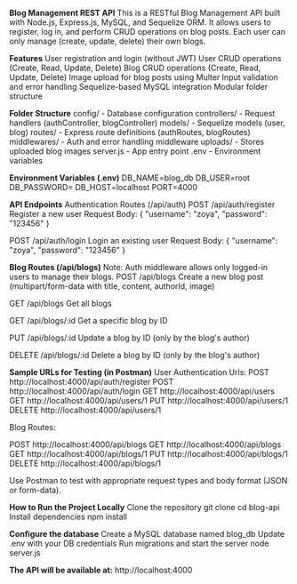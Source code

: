 **Blog Management REST API**
This is a RESTful Blog Management API built with Node.js, Express.js, MySQL, and Sequelize ORM. It allows users to register, log in, and perform CRUD operations on blog posts. Each user can only manage (create, update, delete) their own blogs.

**Features**
User registration and login (without JWT)
User CRUD operations (Create, Read, Update, Delete)
Blog CRUD operations (Create, Read, Update, Delete)
Image upload for blog posts using Multer
Input validation and error handling
Sequelize-based MySQL integration
Modular folder structure

**Folder Structure**
config/ - Database configuration
controllers/ - Request handlers (authController, blogController)
models/ - Sequelize models (user, blog)
routes/ - Express route definitions (authRoutes, blogRoutes)
middlewares/ - Auth and error handling middleware
uploads/ - Stores uploaded blog images
server.js - App entry point
.env - Environment variables

**Environment Variables (.env)**
DB_NAME=blog_db
DB_USER=root
DB_PASSWORD=
DB_HOST=localhost
PORT=4000

**API Endpoints**
Authentication Routes (/api/auth)
POST /api/auth/register
Register a new user
Request Body:
{ "username": "zoya", "password": "123456" }

POST /api/auth/login
Login an existing user
Request Body:
{ "username": "zoya", "password": "123456" }

**Blog Routes (/api/blogs)**
Note: Auth middleware allows only logged-in users to manage their blogs.
POST /api/blogs
Create a new blog post (multipart/form-data with title, content, authorId, image)

GET /api/blogs
Get all blogs

GET /api/blogs/:id
Get a specific blog by ID

PUT /api/blogs/:id
Update a blog by ID (only by the blog's author)

DELETE /api/blogs/:id
Delete a blog by ID (only by the blog's author)

**Sample URLs for Testing (in Postman)**
User Authentication Urls:
POST http://localhost:4000/api/auth/register
POST http://localhost:4000/api/auth/login
GET http://localhost:4000/api/users
GET http://localhost:4000/api/users/1
PUT http://localhost:4000/api/users/1
DELETE http://localhost:4000/api/users/1

Blog Routes:

POST http://localhost:4000/api/blogs
GET http://localhost:4000/api/blogs
GET http://localhost:4000/api/blogs/1
PUT http://localhost:4000/api/blogs/1
DELETE http://localhost:4000/api/blogs/1

Use Postman to test with appropriate request types and body format (JSON or form-data).

**How to Run the Project Locally**
Clone the repository
git clone <your-repo-url>
cd blog-api
Install dependencies
npm install

**Configure the database**
Create a MySQL database named blog_db
Update .env with your DB credentials
Run migrations and start the server
node server.js

**The API will be available at:**
http://localhost:4000

